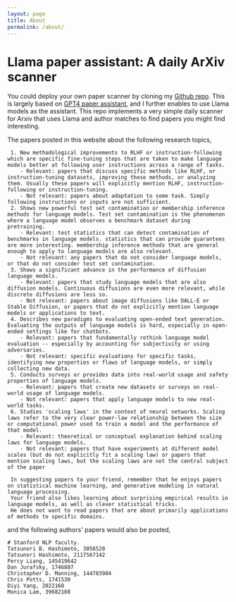 ```yaml
---
layout: page
title: About
permalink: /about/
---
```


# Llama paper assistant: A daily ArXiv scanner

You could deploy your own paper scanner by cloning my [Github repo](https://github.com/ghzhang233/llama_paper_assistant).
This is largely based on [GPT4 paper assistant](https://github.com/tatsu-lab/gpt_paper_assistant), and I further enables to use Llama models as the assistant. 
This repo implements a very simple daily scanner for Arxiv that uses Llama and author matches to find papers you might find interesting. 

The papers posted in this website about the following research topics,
```text
 1. New methodological improvements to RLHF or instruction-following which are specific fine-tuning steps that are taken to make language models better at following user instructions across a range of tasks.
    - Relevant: papers that discuss specific methods like RLHF, or instruction-tuning datasets, improving these methods, or analyzing them. Usually these papers will explicitly mention RLHF, instruction-following or instruction-tuning.
    - Not relevant: papers about adaptation to some task. Simply following instructions or inputs are not sufficient.
 2. Shows new powerful test set contamination or membership inference methods for language models. Test set contamination is the phenomenon where a language model observes a benchmark dataset during pretraining.
    - Relevant: test statistics that can detect contamination of benchmarks in language models. statistics that can provide guarantees are more interesting. membership inference methods that are general enough to apply to language models are also relevant.
    - Not relevant: any papers that do not consider language models, or that do not consider test set contamination.
 3. Shows a significant advance in the performance of diffusion language models.
    - Relevant: papers that study language models that are also diffusion models. Continuous diffusions are even more relevant, while discrete diffusions are less so.
    - Not relevant: papers about image diffusions like DALL-E or Stable Diffusion, or papers that do not explicitly mention language models or applications to text.
 4. Describes new paradigms to evaluating open-ended text generation. Evaluating the outputs of language models is hard, especially in open-ended settings like for chatbots.
    - Relevant: papers that fundamentally rethink language model evaluation -- especially by accounting for subjectivity or using adversaries.
    - Not relevant: specific evaluations for specific tasks, identifying new properties or flaws of language models, or simply collecting new data.
 5. Conducts surveys or provides data into real-world usage and safety properties of language models.
    - Relevant: papers that create new datasets or surveys on real-world usage of language models.
    - Not relevant: papers that apply language models to new real-world tasks.
 6. Studies 'scaling laws' in the context of neural networks. Scaling laws refer to the very clear power-law relationship between the size or computational power used to train a model and the performance of that model.
    - Relevant: theoretical or conceptual explanation behind scaling laws for language models.
    - Not relevant: papers that have experiments at different model scales (but do not explicitly fit a scaling law) or papers that mention scaling laws, but the scaling laws are not the central subject of the paper

 In suggesting papers to your friend, remember that he enjoys papers on statistical machine learning, and generative modeling in natural language processing.
 Your friend also likes learning about surprising empirical results in language models, as well as clever statistical tricks.
 He does not want to read papers that are about primarily applications of methods to specific domains.
```
and the following authors' papers would also be posted,
```text
# Stanford NLP faculty.
Tatsunori B. Hashimoto, 3056528
Tatsunori Hashimoto, 2117567142
Percy Liang, 145419642
Dan Jurafsky, 1746807
Christopher D. Manning, 144783904
Chris Potts, 1741530
Diyi Yang, 2022168
Monica Lam, 39682108
```

